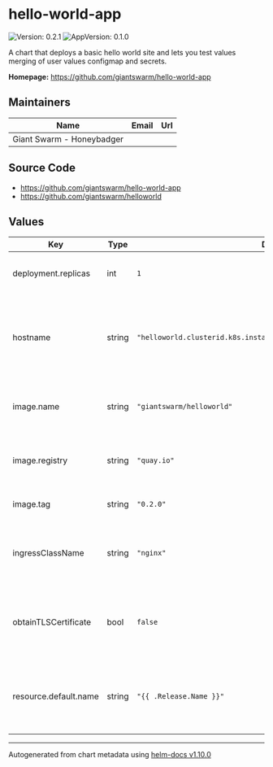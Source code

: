 # hello-world-app

![Version: 0.2.1](https://img.shields.io/badge/Version-0.2.1-informational?style=flat-square) ![AppVersion: 0.1.0](https://img.shields.io/badge/AppVersion-0.1.0-informational?style=flat-square)

A chart that deploys a basic hello world site and lets you test values merging of user values configmap and secrets.

**Homepage:** <https://github.com/giantswarm/hello-world-app>

## Maintainers

| Name | Email | Url |
| ---- | ------ | --- |
| Giant Swarm - Honeybadger |  |  |

## Source Code

* <https://github.com/giantswarm/hello-world-app>
* <https://github.com/giantswarm/helloworld>

## Values

| Key | Type | Default | Description |
|-----|------|---------|-------------|
| deployment.replicas | int | `1` | How many pods to run in the Deployment. |
| hostname | string | `"helloworld.clusterid.k8s.installation.region.provider.gigantic.io"` | The URL under which the application will run. Be sure to register it in DNS. |
| image.name | string | `"giantswarm/helloworld"` | Docker image name for the container in chart. |
| image.registry | string | `"quay.io"` | Docker registry host to download container image from. |
| image.tag | string | `"0.2.0"` | Version of App to deploy. |
| ingressClassName | string | `"nginx"` | Which ingress class should be used for routing the traffic. |
| obtainTLSCertificate | bool | `false` | Should the App request automatic TLS certificate on deployment. |
| resource.default.name | string | `"{{ .Release.Name }}"` | Name that will be included in app deployed kubernetes objects. |

----------------------------------------------
Autogenerated from chart metadata using [helm-docs v1.10.0](https://github.com/norwoodj/helm-docs/releases/v1.10.0)
